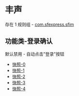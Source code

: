 # 丰声

存在 1 规则组 - [com.sfexpress.sfim](/src/apps/com.sfexpress.sfim.ts)

## 功能类-登录确认

默认禁用 - 自动点击"登录"按钮

- [快照-0](https://i.gkd.li/i/12745239)
- [快照-1](https://i.gkd.li/i/12745240)
- [快照-2](https://i.gkd.li/i/12745241)
- [快照-3](https://i.gkd.li/i/14830687)
- [快照-4](https://i.gkd.li/i/14830682)
